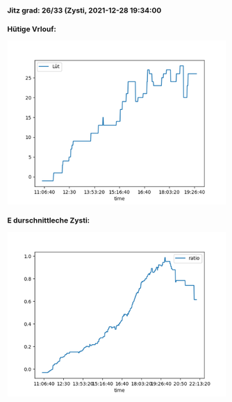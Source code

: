 ### Jitz grad: 26/33 (Zysti, 2021-12-28 19:34:00

### Hütige Vrlouf:
![Graph](Today.png)

### E durschnittleche Zysti:
![Graph](Zysti.png)